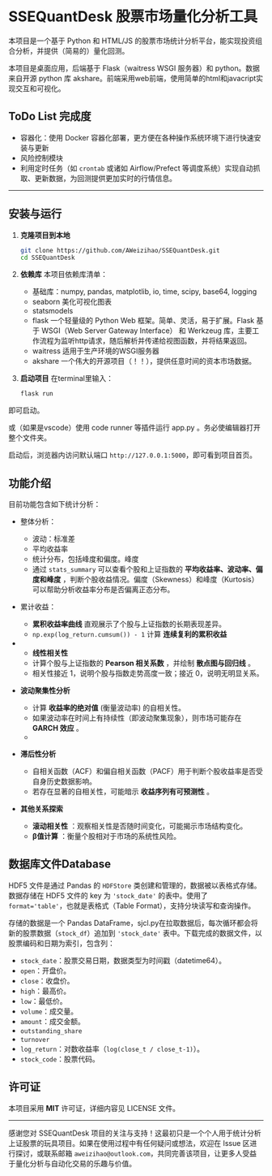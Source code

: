 # SSEQuantDesk 股票市场量化分析工具

本项目是一个基于 Python 和 HTML/JS 的股票市场统计分析平台，能实现投资组合分析，并提供（简易的）量化回测。

本项目是桌面应用，后端基于 Flask（waitress WSGI 服务器）和 python。数据来自开源 python 库 akshare。前端采用web前端，使用简单的html和javacript实现交互和可视化。


## ToDo List 完成度

+ 容器化：使用 Docker 容器化部署，更方便在各种操作系统环境下进行快速安装与更新
+ 风险控制模块
+ 利用定时任务（如 `crontab` 或诸如 Airflow/Prefect 等调度系统）实现自动抓取、更新数据，为回测提供更加实时的行情信息。

---

## 安装与运行

1. **克隆项目到本地**

   ```bash
   git clone https://github.com/AWeizihao/SSEQuantDesk.git
   cd SSEQuantDesk
   ```

2. **依赖库**
   本项目依赖库清单：

   - 基础库：numpy, pandas, matplotlib, io, time, scipy, base64, logging
   - seaborn
     美化可视化图表
   - statsmodels
   - flask
     一个轻量级的 Python Web 框架。简单、灵活，易于扩展。Flask 基于 WSGI（Web Server Gateway Interface） 和 Werkzeug 库，主要工作流程为监听http请求，随后解析并传递给视图函数，并将结果返回。
   - waitress
     适用于生产环境的WSGI服务器
   - akshare
     一个伟大的开源项目（！！），提供任意时间的资本市场数据。

3. **启动项目**
  在terminal里输入：

   ```bash
   flask run
   ```

  即可启动。

  或（如果是vscode）使用 code runner 等插件运行 app.py 。务必使编辑器打开整个文件夹。

  启动后，浏览器内访问默认端口 `http://127.0.0.1:5000`，即可看到项目首页。


## 功能介绍

目前功能包含如下统计分析：

+ 整体分析：
  + 波动：标准差
  + 平均收益率
  + 统计分布，包括峰度和偏度。峰度
  + 通过 `stats_summary` 可以查看个股和上证指数的  **平均收益率、波动率、偏度和峰度** ，判断个股收益情况。偏度（Skewness）和峰度（Kurtosis）可以帮助分析收益率分布是否偏离正态分布。
+ 累计收益：

  * **累积收益率曲线** 直观展示了个股与上证指数的长期表现差异。
  * `np.exp(log_return.cumsum()) - 1` 计算 **连续复利的累积收益**
+ * **线性相关性**
  * 计算个股与上证指数的  **Pearson 相关系数** ，并绘制  **散点图与回归线** 。
  * 相关性接近 1，说明个股与指数走势高度一致；接近 0，说明无明显关系。

* **波动聚集性分析**

  * 计算 **收益率的绝对值** (衡量波动率) 的自相关性。
  * 如果波动率在时间上有持续性（即波动聚集现象），则市场可能存在  **GARCH 效应** 。
  * 
* **滞后性分析**

  * 自相关函数（ACF）和偏自相关函数（PACF）用于判断个股收益率是否受自身历史数据影响。
  * 若存在显著的自相关性，可能暗示  **收益序列有可预测性** 。
* **其他关系探索**

  * **滚动相关性** ：观察相关性是否随时间变化，可能揭示市场结构变化。
  * **β值计算** ：衡量个股相对于市场的系统性风险。


## 数据库文件Database

HDF5 文件是通过 Pandas 的 `HDFStore` 类创建和管理的，数据被以表格式存储。数据存储在 HDF5 文件的 key 为 `'stock_date'` 的表中。使用了 `format='table'`，也就是表格式（Table Format），支持分块读写和查询操作。

存储的数据是一个 Pandas DataFrame，sjcl.py在拉取数据后，每次循环都会将新的股票数据（`stock_df`）追加到 `'stock_date'` 表中。下载完成的数据文件，以股票编码和日期为索引，包含列：

* `stock_date`：股票交易日期，数据类型为时间戳（datetime64）。
* `open`：开盘价。
* `close`：收盘价。
* `high`：最高价。
* `low`：最低价。
* `volume`：成交量。
* `amount`：成交金额。
* `outstanding_share`
* `turnover`
* `log_return`：对数收益率（`log(close_t / close_t-1)`）。
* `stock_code`：股票代码。


## 许可证
本项目采用 **MIT** 许可证，详细内容见 LICENSE 文件。

---

感谢您对 SSEQuantDesk 项目的关注与支持！这最初只是一个个人用于统计分析上证股票的玩具项目。如果在使用过程中有任何疑问或想法，欢迎在 Issue 区进行探讨，或联系邮箱 `aweizihao@outlook.com`，共同完善该项目，让更多人受益于量化分析与自动化交易的乐趣与价值。


